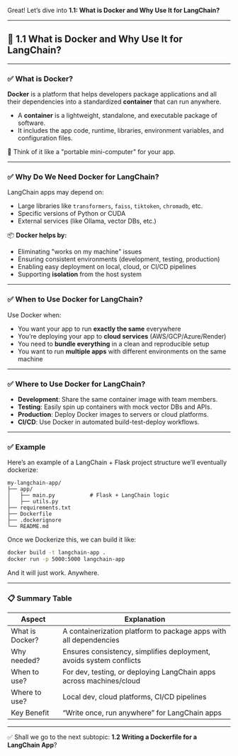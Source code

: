 Great! Let’s dive into **1.1: What is Docker and Why Use It for LangChain?**

---

## 🧱 **1.1 What is Docker and Why Use It for LangChain?**

---

### ✅ What is Docker?

**Docker** is a platform that helps developers package applications and all their dependencies into a standardized **container** that can run anywhere.

* A **container** is a lightweight, standalone, and executable package of software.
* It includes the app code, runtime, libraries, environment variables, and configuration files.

🧠 Think of it like a "portable mini-computer" for your app.

---

### ✅ Why Do We Need Docker for LangChain?

LangChain apps may depend on:

* Large libraries like `transformers`, `faiss`, `tiktoken`, `chromadb`, etc.
* Specific versions of Python or CUDA
* External services (like Ollama, vector DBs, etc.)

📦 **Docker helps by:**

* Eliminating "works on my machine" issues
* Ensuring consistent environments (development, testing, production)
* Enabling easy deployment on local, cloud, or CI/CD pipelines
* Supporting **isolation** from the host system

---

### ✅ When to Use Docker for LangChain?

Use Docker when:

* You want your app to run **exactly the same** everywhere
* You’re deploying your app to **cloud services** (AWS/GCP/Azure/Render)
* You need to **bundle everything** in a clean and reproducible setup
* You want to run **multiple apps** with different environments on the same machine

---

### ✅ Where to Use Docker for LangChain?

* **Development**: Share the same container image with team members.
* **Testing**: Easily spin up containers with mock vector DBs and APIs.
* **Production**: Deploy Docker images to servers or cloud platforms.
* **CI/CD**: Use Docker in automated build-test-deploy workflows.

---

### ✅ Example

Here’s an example of a LangChain + Flask project structure we’ll eventually dockerize:

```
my-langchain-app/
├── app/
│   ├── main.py           # Flask + LangChain logic
│   ├── utils.py
├── requirements.txt
├── Dockerfile
├── .dockerignore
└── README.md
```

Once we Dockerize this, we can build it like:

```bash
docker build -t langchain-app .
docker run -p 5000:5000 langchain-app
```

And it will just work. Anywhere.

---

### 📋 Summary Table

| Aspect          | Explanation                                                         |
| --------------- | ------------------------------------------------------------------- |
| What is Docker? | A containerization platform to package apps with all dependencies   |
| Why needed?     | Ensures consistency, simplifies deployment, avoids system conflicts |
| When to use?    | For dev, testing, or deploying LangChain apps across machines/cloud |
| Where to use?   | Local dev, cloud platforms, CI/CD pipelines                         |
| Key Benefit     | “Write once, run anywhere” for LangChain apps                       |

---

✅ Shall we go to the next subtopic: **1.2 Writing a Dockerfile for a LangChain App**?
